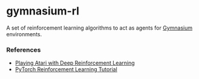 # gymnasium-rl
A set of reinforcement learning algorithms to act as agents for [Gymnasium](https://github.com/Farama-Foundation/Gymnasium) environments.

### References
- [Playing Atari with Deep Reinforcement Learning](https://arxiv.org/abs/1312.5602)
- [PyTorch Reinforcement Learning Tutorial](https://pytorch.org/tutorials/intermediate/reinforcement_q_learning.html)